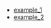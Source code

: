 - [example_1](https://ailove-lab.github.io/glowing-drop/index.html)
- [example_2](https://ailove-lab.github.io/glowing-drop/index.2.html)
